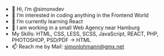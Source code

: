 - 👋 Hi, I’m @simonxdev
- 👀 I’m interested in coding anything in the Frontend World
- 🌱 I’m currently learning React
- 💞 I am working in a small Web Agency near Hamburg
- My Skills: HTML, CSS, LESS, SCSS, JavaScript, REACT, PHP, PHOTOSHOP, PSD/PDF -> HTML
- 📫 Reach me by Mail: simonlohmann@gmx.net

<!---
simonxdev/simonxdev is a ✨ special ✨ repository because its `README.md` (this file) appears on your GitHub profile.
You can click the Preview link to take a look at your changes.
--->
